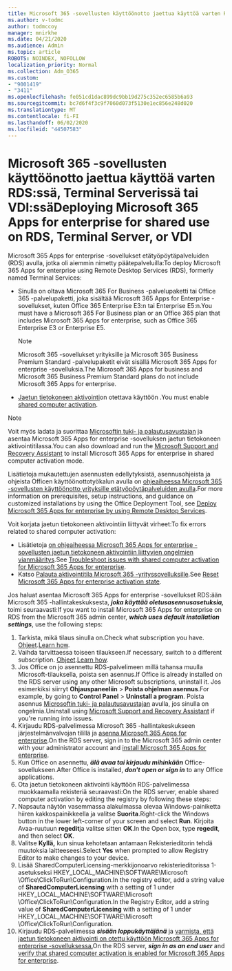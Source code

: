```yaml
---
title: Microsoft 365 -sovellusten käyttöönotto jaettua käyttöä varten RDS:ssä, Terminal Serverissä tai VDI:ssä
ms.author: v-todmc
author: todmccoy
manager: mnirkhe
ms.date: 04/21/2020
ms.audience: Admin
ms.topic: article
ROBOTS: NOINDEX, NOFOLLOW
localization_priority: Normal
ms.collection: Adm_O365
ms.custom:
- "9001419"
- "3411"
ms.openlocfilehash: fe051cd1dac899dc9bb19d275c352ec6585b6a93
ms.sourcegitcommit: bc7d6f4f3c9f7060d073f5130e1ec856e248d020
ms.translationtype: MT
ms.contentlocale: fi-FI
ms.lasthandoff: 06/02/2020
ms.locfileid: "44507583"
---
```

# <a name="deploying-microsoft-365-apps-for-enterprise-for-shared-use-on-rds-terminal-server-or-vdi"></a><span data-ttu-id="b95ed-102">Microsoft 365 -sovellusten käyttöönotto jaettua käyttöä varten RDS:ssä, Terminal Serverissä tai VDI:ssä</span><span class="sxs-lookup"><span data-stu-id="b95ed-102">Deploying Microsoft 365 Apps for enterprise for shared use on RDS, Terminal Server, or VDI</span></span>

<span data-ttu-id="b95ed-103">Microsoft 365 Apps for enterprise -sovellukset etätyöpöytäpalveluiden (RDS) avulla, jotka oli aiemmin nimetty päätepalveluilla:</span><span class="sxs-lookup"><span data-stu-id="b95ed-103">To deploy Microsoft 365 Apps for enterprise using Remote Desktop Services (RDS), formerly named Terminal Services:</span></span>
- <span data-ttu-id="b95ed-104">Sinulla on oltava Microsoft 365 For Business -palvelupaketti tai Office 365 -palvelupaketti, joka sisältää Microsoft 365 Apps for Enterprise -sovellukset, kuten Office 365 Enterprise E3:n tai Enterprise E5:n.</span><span class="sxs-lookup"><span data-stu-id="b95ed-104">You must have a Microsoft 365 For Business plan or an Office 365 plan that includes Microsoft 365 Apps for enterprise, such as Office 365 Enterprise E3 or Enterprise E5.</span></span>
   > [!NOTE] 
   > <span data-ttu-id="b95ed-105">Microsoft 365 -sovellukset yrityksille ja Microsoft 365 Business Premium Standard -palvelupaketit eivät sisällä Microsoft 365 Apps for enterprise -sovelluksia.</span><span class="sxs-lookup"><span data-stu-id="b95ed-105">The Microsoft 365 Apps for business and Microsoft 365 Business Premium Standard plans do not include Microsoft 365 Apps for enterprise.</span></span>
- <span data-ttu-id="b95ed-106">[Jaetun tietokoneen aktivointi](https://docs.microsoft.com/DeployOffice/overview-shared-computer-activation)on otettava käyttöön .</span><span class="sxs-lookup"><span data-stu-id="b95ed-106">You must enable [shared computer activation](https://docs.microsoft.com/DeployOffice/overview-shared-computer-activation).</span></span>

> [!NOTE]
> <span data-ttu-id="b95ed-107">Voit myös ladata ja suorittaa [Microsoftin tuki- ja palautusavustajan](https://aka.ms/SaRA_OfficeSCA_M365Portal) ja asentaa Microsoft 365 Apps for enterprise -sovelluksen jaetun tietokoneen aktivointitilassa.</span><span class="sxs-lookup"><span data-stu-id="b95ed-107">You can also download and run the [Microsoft Support and Recovery Assistant](https://aka.ms/SaRA_OfficeSCA_M365Portal) to install Microsoft 365 Apps for enterprise in shared computer activation mode.</span></span>

<span data-ttu-id="b95ed-108">Lisätietoja mukautettujen asennusten edellytyksistä, asennusohjeista ja ohjeista Officen käyttöönottotyökalun avulla on [ohjeaiheessa Microsoft 365 -sovellusten käyttöönotto yrityksille etätyöpöytäpalveluiden avulla](https://docs.microsoft.com/DeployOffice/deploy-microsoft-365-apps-remote-desktop-services).</span><span class="sxs-lookup"><span data-stu-id="b95ed-108">For more information on prerequisites, setup instructions, and guidance on customized installations by using the Office Deployment Tool, see [Deploy Microsoft 365 Apps for enterprise by using Remote Desktop Services](https://docs.microsoft.com/DeployOffice/deploy-microsoft-365-apps-remote-desktop-services).</span></span>

<span data-ttu-id="b95ed-109">Voit korjata jaetun tietokoneen aktivointiin liittyvät virheet:</span><span class="sxs-lookup"><span data-stu-id="b95ed-109">To fix errors related to shared computer activation:</span></span>
- <span data-ttu-id="b95ed-110">Lisätietoja [on ohjeaiheessa Microsoft 365 Apps for enterprise -sovellusten jaetun tietokoneen aktivointiin liittyvien ongelmien vianmääritys](https://docs.microsoft.com/DeployOffice/troubleshoot-shared-computer-activation).</span><span class="sxs-lookup"><span data-stu-id="b95ed-110">See [Troubleshoot issues with shared computer activation for Microsoft 365 Apps for enterprise](https://docs.microsoft.com/DeployOffice/troubleshoot-shared-computer-activation).</span></span>
- <span data-ttu-id="b95ed-111">Katso [Palauta aktivointitila Microsoft 365 -yrityssovelluksille](https://go.microsoft.com/fwlink/?linkid=2109218).</span><span class="sxs-lookup"><span data-stu-id="b95ed-111">See [Reset Microsoft 365 Apps for enterprise activation state](https://go.microsoft.com/fwlink/?linkid=2109218).</span></span>

<span data-ttu-id="b95ed-112">Jos haluat asentaa Microsoft 365 Apps for enterprise -sovellukset RDS:ään Microsoft 365 -hallintakeskuksesta, ***joka käyttää oletusasennusasetuksia,*** toimi seuraavasti:</span><span class="sxs-lookup"><span data-stu-id="b95ed-112">If you want to install Microsoft 365 Apps for enterprise on RDS from the Microsoft 365 admin center, ***which uses default installation settings***, use the following steps:</span></span>

1.    <span data-ttu-id="b95ed-113">Tarkista, mikä tilaus sinulla on.</span><span class="sxs-lookup"><span data-stu-id="b95ed-113">Check what subscription you have.</span></span> <span data-ttu-id="b95ed-114">[Ohjeet](https://docs.microsoft.com/microsoft-365/admin/admin-overview/what-subscription-do-i-have).</span><span class="sxs-lookup"><span data-stu-id="b95ed-114">[Learn how](https://docs.microsoft.com/microsoft-365/admin/admin-overview/what-subscription-do-i-have).</span></span>
2.    <span data-ttu-id="b95ed-115">Vaihda tarvittaessa toiseen tilaukseen.</span><span class="sxs-lookup"><span data-stu-id="b95ed-115">If necessary, switch to a different subscription.</span></span> <span data-ttu-id="b95ed-116">[Ohjeet](https://docs.microsoft.com/microsoft-365/commerce/subscriptions/switch-to-a-different-plan).</span><span class="sxs-lookup"><span data-stu-id="b95ed-116">[Learn how](https://docs.microsoft.com/microsoft-365/commerce/subscriptions/switch-to-a-different-plan).</span></span>
3.    <span data-ttu-id="b95ed-117">Jos Office on jo asennettu RDS-palvelimeen millä tahansa muulla Microsoft-tilauksella, poista sen asennus.</span><span class="sxs-lookup"><span data-stu-id="b95ed-117">If Office is already installed on the RDS server using any other Microsoft subscriptions, uninstall it.</span></span> <span data-ttu-id="b95ed-118">Jos esimerkiksi siirryt **Ohjauspaneeliin**  >  **Poista ohjelman asennus**.</span><span class="sxs-lookup"><span data-stu-id="b95ed-118">For example, by going to **Control Panel** > **Uninstall a program**.</span></span> <span data-ttu-id="b95ed-119">Poista asennus [Microsoftin tuki- ja palautusavustajan](https://aka.ms/SARA-OfficeUninstall-Alchemy) avulla, jos sinulla on ongelmia.</span><span class="sxs-lookup"><span data-stu-id="b95ed-119">Uninstall using [Microsoft Support and Recovery Assistant](https://aka.ms/SARA-OfficeUninstall-Alchemy) if you're running into issues.</span></span>
4.    <span data-ttu-id="b95ed-120">Kirjaudu RDS-palvelimessa Microsoft 365 -hallintakeskukseen järjestelmänvalvojan tilillä ja [asenna Microsoft 365 Apps for enterprise](https://portal.office.com/OLS/MySoftware.aspx).</span><span class="sxs-lookup"><span data-stu-id="b95ed-120">On the RDS server, sign in to the Microsoft 365 admin center with your administrator account and [install Microsoft 365 Apps for enterprise](https://portal.office.com/OLS/MySoftware.aspx).</span></span>
5.    <span data-ttu-id="b95ed-121">Kun Office on asennettu, ***älä avaa tai kirjaudu mihinkään*** Office-sovellukseen.</span><span class="sxs-lookup"><span data-stu-id="b95ed-121">After Office is installed, ***don't open or sign in*** to any Office applications.</span></span>
6.    <span data-ttu-id="b95ed-122">Ota jaetun tietokoneen aktivointi käyttöön RDS-palvelimessa muokkaamalla rekisteriä seuraavasti:</span><span class="sxs-lookup"><span data-stu-id="b95ed-122">On the RDS server, enable shared computer activation by editing the registry by following these steps:</span></span>
   1. <span data-ttu-id="b95ed-123">Napsauta näytön vasemmassa alakulmassa olevaa Windows-painiketta hiiren kakkospainikkeella ja valitse **Suorita**.</span><span class="sxs-lookup"><span data-stu-id="b95ed-123">Right-click the Windows button in the lower left-corner of your screen and select **Run**.</span></span> <span data-ttu-id="b95ed-124">Kirjoita Avaa-ruutuun **regedit**ja valitse sitten **OK**.</span><span class="sxs-lookup"><span data-stu-id="b95ed-124">In the Open box, type **regedit**, and then select **OK**.</span></span>
   2. <span data-ttu-id="b95ed-125">Valitse **Kyllä,** kun sinua kehotetaan antamaan Rekisterieditorin tehdä muutoksia laitteeseesi.</span><span class="sxs-lookup"><span data-stu-id="b95ed-125">Select **Yes** when prompted to allow Registry Editor to make changes to your device.</span></span>
   3. <span data-ttu-id="b95ed-126">Lisää SharedComputerLicensing-merkkijonoarvo rekisterieditorissa 1-asetukseksi HKEY_LOCAL_MACHINE\SOFTWARE\Microsoft \Office\ClickToRun\Configuration.In the registry editor, add a string value of **SharedComputerLicensing** with a setting of 1 under HKEY_LOCAL_MACHINE\SOFTWARE\Microsoft \Office\ClickToRun\Configuration.</span><span class="sxs-lookup"><span data-stu-id="b95ed-126">In the Registry Editor, add a string value of **SharedComputerLicensing** with a setting of 1 under HKEY_LOCAL_MACHINE\SOFTWARE\Microsoft \Office\ClickToRun\Configuration.</span></span>
   4. <span data-ttu-id="b95ed-127">Kirjaudu RDS-palvelimessa ***sisään loppukäyttäjänä*** ja [varmista, että jaetun tietokoneen aktivointi on otettu käyttöön Microsoft 365 Apps for enterprise -sovelluksessa.](https://docs.microsoft.com/DeployOffice/troubleshoot-shared-computer-activation#verify-that-activation-for-microsoft-365-apps-succeeded)</span><span class="sxs-lookup"><span data-stu-id="b95ed-127">On the RDS server, ***sign in as an end user*** and [verify that shared computer activation is enabled for Microsoft 365 Apps for enterprise](https://docs.microsoft.com/DeployOffice/troubleshoot-shared-computer-activation#verify-that-activation-for-microsoft-365-apps-succeeded).</span></span>

